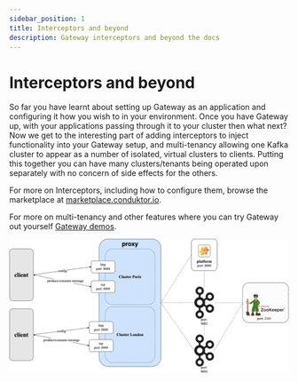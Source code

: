 ```yaml
---
sidebar_position: 1
title: Interceptors and beyond
description: Gateway interceptors and beyond the docs
---
```


# Interceptors and beyond
So far you have learnt about setting up Gateway as an application and configuring it how you wish to in your environment. Once you have Gateway up, with your applications passing through it to your cluster then what next? Now we get to the interesting part of adding interceptors to inject functionality into your Gateway setup, and multi-tenancy allowing one Kafka cluster to appear as a number of isolated, virtual clusters to clients. Putting this together you can have many clusters/tenants being operated upon separately with no concern of side effects for the others.


For more on Interceptors, including how to configure them, browse the marketplace at [marketplace.conduktor.io](https://marketplace.conduktor.io/).

For more on multi-tenancy and other features where you can try Gateway out yourself [Gateway demos](https://github.com/conduktor/conduktor-proxy-demos).

![multi-tenancy.png](./multi-tenant.png)

